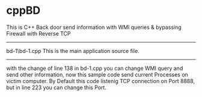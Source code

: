 # cppBD
This is C++ Back door send information with WMI queries &amp; bypassing Firewall with Reverse TCP

-------------------------------------------------------------------------------------------------------------------------------
bd-1\bd-1.cpp
    This is the main application source file.
    
-------------------------------------------------------------------------------------------------------------------------------
with the change of line 138 in bd-1.cpp you can change WMI query and send other information, now this sample code send current Processes on victim computer.
 By Default this code listenig TCP connection on Port 8888, but in line 223 you can change this Port.
